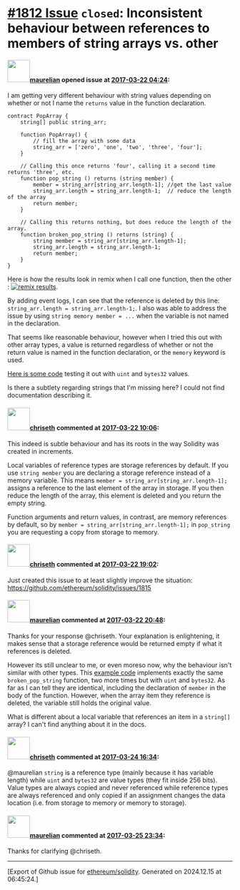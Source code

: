 # [\#1812 Issue](https://github.com/ethereum/solidity/issues/1812) `closed`: Inconsistent behaviour between references to members of string arrays vs. other

#### <img src="https://avatars.githubusercontent.com/u/23033765?u=2e7a6d419d3bcf8c495155dad1fd1c7575eab951&v=4" width="50">[maurelian](https://github.com/maurelian) opened issue at [2017-03-22 04:24](https://github.com/ethereum/solidity/issues/1812):

I am getting very different behaviour with string values depending on whether or not I name the `returns` value in the function declaration. 

    contract PopArray {
        string[] public string_arr;
        
        function PopArray() {
            // fill the array with some data
            string_arr = ['zero', 'one', 'two', 'three', 'four'];
        }
    
        // Calling this once returns 'four', calling it a second time returns 'three', etc. 
        function pop_string () returns (string member) {
            member = string_arr[string_arr.length-1]; //get the last value
            string_arr.length = string_arr.length-1;  // reduce the length of the array
            return member;
        } 
    
        // Calling this returns nothing, but does reduce the length of the array.
        function broken_pop_string () returns (string) {
            string member = string_arr[string_arr.length-1];
            string_arr.length = string_arr.length-1;
            return member;
        }
    }
    

Here is how the results look in remix when I call one function, then the other : [![remix results][1]][1]. 

By adding event logs, I can see that the reference is deleted by this line: `string_arr.length = string_arr.length-1;`. I also was able to address the issue by using `string memory member = ...` when the variable is not named in the declaration.

That seems like reasonable behaviour, however when I tried this out with other array types, a value is returned regardless of whether or not the return value is named in the function declaration, or the `memory` keyword is used. 

[Here is some code][2] testing it out with `uint` and `bytes32` values.

Is there a subtlety regarding strings that I'm missing here? I could not find documentation describing it. 

  [1]: https://i.stack.imgur.com/qvvBT.png
  [2]: https://gist.github.com/maurelian/2a8ff9b1f7e3d8c69374f751af960633


#### <img src="https://avatars.githubusercontent.com/u/9073706?v=4" width="50">[chriseth](https://github.com/chriseth) commented at [2017-03-22 10:06](https://github.com/ethereum/solidity/issues/1812#issuecomment-288352222):

This indeed is subtle behaviour and has its roots in the way Solidity was created in increments.

Local variables of reference types are storage references by default. If you use `string member` you are declaring a storage reference instead of a memory variable. This means `member = string_arr[string_arr.length-1];` assigns a reference to the last element of the array in storage. If you then reduce the length of the array, this element is deleted and you return the empty string.

Function arguments and return values, in contrast, are memory references by default, so by `member = string_arr[string_arr.length-1];` in `pop_string` you are requesting a copy from storage to memory.

#### <img src="https://avatars.githubusercontent.com/u/9073706?v=4" width="50">[chriseth](https://github.com/chriseth) commented at [2017-03-22 19:02](https://github.com/ethereum/solidity/issues/1812#issuecomment-288505487):

Just created this issue to at least slightly improve the situation: https://github.com/ethereum/solidity/issues/1815

#### <img src="https://avatars.githubusercontent.com/u/23033765?u=2e7a6d419d3bcf8c495155dad1fd1c7575eab951&v=4" width="50">[maurelian](https://github.com/maurelian) commented at [2017-03-22 20:48](https://github.com/ethereum/solidity/issues/1812#issuecomment-288534370):

Thanks for your response @chriseth. Your explanation is enlightening, it makes sense that a storage reference would be returned empty if what it references is deleted. 

However its still unclear to me, or even moreso now, why the behaviour isn't similar with other types. This [example code](https://ethereum.github.io/browser-solidity/#version=soljson-v0.4.10+commit.f0d539ae.js&gist=16bdce8dae1743e96879c544dd3ee7f8) implements exactly the same `broken_pop_string` function, two more times but with `uint` and `bytes32`. As far as I can tell they are identical, including the declaration of `member` in the body of the function. However, when the array item they reference is deleted, the variable still holds the original value. 

What is different about a local variable that references an item in a `string[]` array? I can't find anything about it in the docs.

#### <img src="https://avatars.githubusercontent.com/u/9073706?v=4" width="50">[chriseth](https://github.com/chriseth) commented at [2017-03-24 16:34](https://github.com/ethereum/solidity/issues/1812#issuecomment-289074028):

@maurelian `string` is a reference type (mainly because it has variable length) while `uint` and `bytes32` are value types (they fit inside 256 bits). Value types are always copied and never referenced while reference types are always referenced and only copied if an assignment changes the data location (i.e. from storage to memory or memory to storage).

#### <img src="https://avatars.githubusercontent.com/u/23033765?u=2e7a6d419d3bcf8c495155dad1fd1c7575eab951&v=4" width="50">[maurelian](https://github.com/maurelian) commented at [2017-03-25 23:34](https://github.com/ethereum/solidity/issues/1812#issuecomment-289247031):

Thanks for clarifying @chriseth.


-------------------------------------------------------------------------------



[Export of Github issue for [ethereum/solidity](https://github.com/ethereum/solidity). Generated on 2024.12.15 at 06:45:24.]
